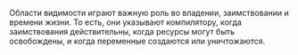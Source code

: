 Области видимости играют важную роль во владении, заимствовании
и времени жизни. То есть, они указывают компилятору, когда
заимствования действительны, когда ресурсы могут быть освобождены,
 и когда переменные создаются или уничтожаются.
